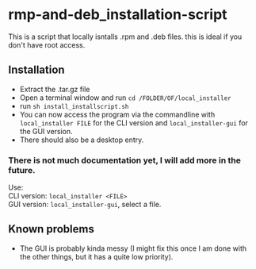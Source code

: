 # rmp-and-deb_installation-script
This is a script that locally isntalls .rpm and .deb files. this is ideal if you don't have root access.

## Installation
* Extract the .tar.gz file
* Open a terminal window and run `cd /FOLDER/OF/local_installer`
* run `sh install_installscript.sh`
* You can now access the program via the commandline with `local_installer FILE` for the CLI version and `local_installer-gui` for the GUI version.
* There should also be a desktop entry.
### There is not much documentation yet, I will add more in the future.
Use:<br>
CLI version: `local_installer <FILE>`<br>
GUI version: `local_installer-gui`, select a file.

## Known problems
* The GUI is probably kinda messy (I might fix this once I am done with the other things, but it has a quite low priority).
